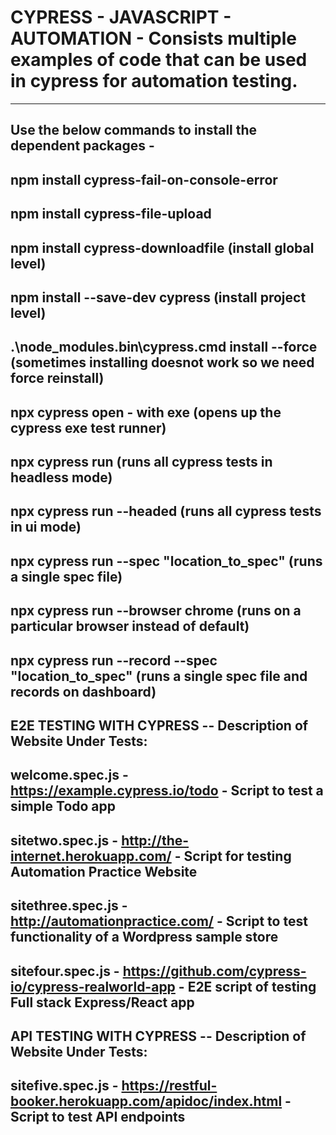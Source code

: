 # CYPRESS - JAVASCRIPT - AUTOMATION - Consists multiple examples of code that can be used in cypress for automation testing.
--------------------------------------------------------------------------------------------------------------
Use the below commands to install the dependent packages - 
--------------------------------------------------------------------------------------------------------------
npm install cypress-fail-on-console-error 
--------------------------------------------------------------------------------------------------------------
npm install cypress-file-upload
--------------------------------------------------------------------------------------------------------------
npm install cypress-downloadfile (install global level)
--------------------------------------------------------------------------------------------------------------
npm install --save-dev cypress (install project level)
--------------------------------------------------------------------------------------------------------------
.\node_modules\.bin\cypress.cmd install --force (sometimes installing doesnot work so we need force reinstall)
--------------------------------------------------------------------------------------------------------------
npx cypress open - with exe (opens up the cypress exe test runner)
--------------------------------------------------------------------------------------------------------------
npx cypress run   (runs all cypress tests in headless mode)
--------------------------------------------------------------------------------------------------------------
npx cypress run --headed   (runs all cypress tests in ui mode)
--------------------------------------------------------------------------------------------------------------
npx cypress run --spec "location_to_spec" (runs a single spec file)
--------------------------------------------------------------------------------------------------------------
npx cypress run --browser chrome (runs on a particular browser instead of default)
--------------------------------------------------------------------------------------------------------------
npx cypress run  --record --spec "location_to_spec" (runs a single spec file and records on dashboard)
--------------------------------------------------------------------------------------------------------------

E2E TESTING WITH CYPRESS -- Description of Website Under Tests:
--------------------------------------------------------------------------------------------------------------
welcome.spec.js -  https://example.cypress.io/todo - Script to test a simple Todo app
--------------------------------------------------------------------------------------------------------------
sitetwo.spec.js - http://the-internet.herokuapp.com/ - Script for testing Automation Practice Website
--------------------------------------------------------------------------------------------------------------
sitethree.spec.js - http://automationpractice.com/ - Script to test functionality of a Wordpress sample store
--------------------------------------------------------------------------------------------------------------
sitefour.spec.js - https://github.com/cypress-io/cypress-realworld-app - E2E script of testing Full stack Express/React app 
--------------------------------------------------------------------------------------------------------------

API TESTING WITH CYPRESS -- Description of Website Under Tests:
--------------------------------------------------------------------------------------------------------------
sitefive.spec.js - https://restful-booker.herokuapp.com/apidoc/index.html - Script to test API endpoints
--------------------------------------------------------------------------------------------------------------
